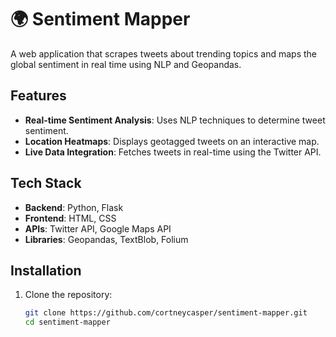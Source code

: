 # 🌍 Sentiment Mapper

A web application that scrapes tweets about trending topics and maps the global sentiment in real time using NLP and Geopandas.

## Features
- **Real-time Sentiment Analysis**: Uses NLP techniques to determine tweet sentiment.
- **Location Heatmaps**: Displays geotagged tweets on an interactive map.
- **Live Data Integration**: Fetches tweets in real-time using the Twitter API.

## Tech Stack
- **Backend**: Python, Flask
- **Frontend**: HTML, CSS
- **APIs**: Twitter API, Google Maps API
- **Libraries**: Geopandas, TextBlob, Folium

## Installation
1. Clone the repository:  
   ```bash
   git clone https://github.com/cortneycasper/sentiment-mapper.git
   cd sentiment-mapper
